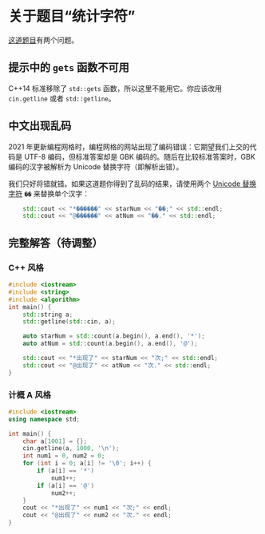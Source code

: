# 关于题目“统计字符”

[这道题目](https://programming.pku.edu.cn/probset/570939369cef4ad18de4261b375ba508/8f7db698f280414f84460c387876bfd6/?problemsId=570939369cef4ad18de4261b375ba508)有两个问题。

## 提示中的 `gets` 函数不可用

C++14 标准移除了 `std::gets` 函数，所以这里不能用它。你应该改用 `cin.getline` 或者  `std::getline`。

## 中文出现乱码

2021 年更新编程网格时，编程网格的网站出现了编码错误：它期望我们上交的代码是 UTF-8 编码，但标准答案却是 GBK 编码的。随后在比较标准答案时，GBK 编码的汉字被解析为 Unicode 替换字符（即解析出错）。

我们只好将错就错。如果这道题你得到了乱码的结果，请使用两个 [Unicode 替换字符](https://unicode-table.com/en/FFFD/) `��` 来替换单个汉字：

```cpp
    std::cout << "*������" << starNum << "��;" << std::endl;
    std::cout << "@������" << atNum << "��." << std::endl;
```

## 完整解答（待调整）

### C++ 风格

```cpp
#include <iostream>
#include <string>
#include <algorithm>
int main() {
    std::string a;
    std::getline(std::cin, a);

    auto starNum = std::count(a.begin(), a.end(), '*');
    auto atNum = std::count(a.begin(), a.end(), '@');

    std::cout << "*出现了" << starNum << "次;" << std::endl;
    std::cout << "@出现了" << atNum << "次." << std::endl;
}
```

### 计概 A 风格

```cpp
#include <iostream>
using namespace std;

int main() {
    char a[1001] = {};
    cin.getline(a, 1000, '\n');
    int num1 = 0, num2 = 0;
    for (int i = 0; a[i] != '\0'; i++) {
        if (a[i] == '*')
            num1++;
        if (a[i] == '@')
            num2++;
    }
    cout << "*出现了" << num1 << "次;" << endl;
    cout << "@出现了" << num2 << "次." << endl;
}
```
